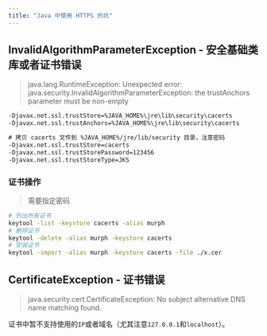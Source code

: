```yaml
---
title: "Java 中使用 HTTPS 的坑"
---
```


## InvalidAlgorithmParameterException - 安全基础类库或者证书错误

> java.lang.RuntimeException: Unexpected error: java.security.InvalidAlgorithmParameterException: the trustAnchors parameter must be non-empty

```txt
-Djavax.net.ssl.trustStore=%JAVA_HOME%\jre\lib\security\cacerts
-Djavax.net.ssl.trustAnchors=%JAVA_HOME%\jre\lib\security\cacerts

# 拷贝 cacerts 文件到 %JAVA_HOME%/jre/lib/security 目录，注意密码
-Djavax.net.ssl.trustStore=cacerts
-Djavax.net.ssl.trustStorePassword=123456
-Djavax.net.ssl.trustStoreType=JKS
```

### 证书操作

> 需要指定密码

```sh
# 列出所有证书
keytool -list -keystore cacerts -alias murph
# 删除证书
keytool -delete -alias murph -keystore cacerts
# 安装证书
keytool -import -alias murph -keystore cacerts -file ./x.cer
```

## CertificateException - 证书错误

> java.security.cert.CertificateException: No subject alternative DNS name matching found.

证书中暂不支持使用的`IP`或者域名（尤其注意`127.0.0.1`和`localhost`）。